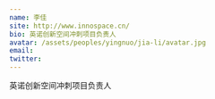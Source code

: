 ```yaml
---
name: 李佳
site: http://www.innospace.cn/
bio: 英诺创新空间冲刺项目负责人
avatar: /assets/peoples/yingnuo/jia-li/avatar.jpg
email: 
twitter: 
---
```

英诺创新空间冲刺项目负责人
